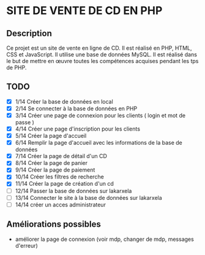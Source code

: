# SITE DE VENTE DE CD EN PHP

## Description
Ce projet est un site de vente en ligne de CD. Il est réalisé en PHP, HTML, CSS et JavaScript. Il utilise une base de données MySQL. 
Il est réalisé dans le but de mettre en œuvre toutes les compétences acquises pendant les tps de PHP.

## TODO
- [x] 1/14  Créer la base de données en local
- [x] 2/14  Se connecter à la base de données en PHP
- [x] 3/14  Créer une page de connexion pour les clients ( login et mot de passe )
- [x] 4/14  Créer une page d'inscription pour les clients
- [x] 5/14  Créer la page d'accueil
- [x] 6/14  Remplir la page d'accueil avec les informations de la base de données
- [x] 7/14  Créer la page de détail d'un CD
- [x] 8/14  Créer la page de panier
- [x] 9/14  Créer la page de paiement
- [x] 10/14 Créer les filtres de recherche
- [x] 11/14 Créer la page de création d'un cd
- [ ] 12/14 Passer la base de données sur lakarxela
- [ ] 13/14 Connecter le site à la base de données sur lakarxela
- [ ] 14/14 créer un acces administrateur 

## Améliorations possibles

- améliorer la page de connexion (voir mdp, changer de mdp, messages d'erreur)